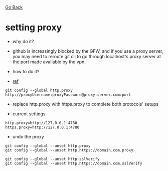 [Go Back](../index.md)

# setting proxy

- why do it?  
- github is increasingly blocked by the GFW, and if you use a proxy server, you may need to reroute git cli to go through localhost's proxy server at the port made available by the vpn.

- how to do it?
- [ref](https://gist.github.com/evantoli/f8c23a37eb3558ab8765)

```console
git config --global http.proxy http://proxyUsername:proxyPassword@proxy.server.com:port
```

- replace http.proxy with https.proxy to complete both protocols' setups

- current settings
```console
http.proxy=http://127.0.0.1:4780
https.proxy=http://127.0.0.1:4780
```

- undo the proxy 
```console
git config --global --unset http.proxy
git config --global --unset http.https://domain.com.proxy

git config --global --unset http.sslVerify
git config --global --unset http.https://domain.com.sslVerify
```